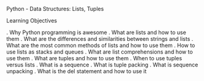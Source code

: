 Python - Data Structures: Lists, Tuples

Learning Objectives

. Why Python programming is awesome
. What are lists and how to use them
. What are the differences and similarities between strings and lists
. What are the most common methods of lists and how to use them
. How to use lists as stacks and queues
. What are list comprehensions and how to use them
. What are tuples and how to use them
. When to use tuples versus lists
. What is a sequence
. What is tuple packing
. What is sequence unpacking
. What is the del statement and how to use it
